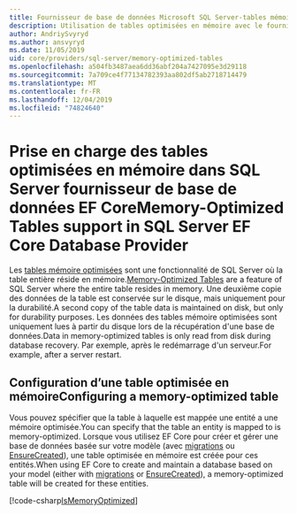 ```yaml
---
title: Fournisseur de base de données Microsoft SQL Server-tables mémoire optimisées-EF Core
description: Utilisation de tables optimisées en mémoire avec le fournisseur de base de données SQL Server Entity Framework Core
author: AndriySvyryd
ms.author: ansvyryd
ms.date: 11/05/2019
uid: core/providers/sql-server/memory-optimized-tables
ms.openlocfilehash: a504fb3487aea6dd36abf204a7427095e3d29118
ms.sourcegitcommit: 7a709ce4f77134782393aa802df5ab2718714479
ms.translationtype: MT
ms.contentlocale: fr-FR
ms.lasthandoff: 12/04/2019
ms.locfileid: "74824640"
---
```

# <a name="memory-optimized-tables-support-in-sql-server-ef-core-database-provider"></a><span data-ttu-id="ed794-103">Prise en charge des tables optimisées en mémoire dans SQL Server fournisseur de base de données EF Core</span><span class="sxs-lookup"><span data-stu-id="ed794-103">Memory-Optimized Tables support in SQL Server EF Core Database Provider</span></span>

<span data-ttu-id="ed794-104">Les [tables mémoire optimisées](/sql/relational-databases/in-memory-oltp/memory-optimized-tables) sont une fonctionnalité de SQL Server où la table entière réside en mémoire.</span><span class="sxs-lookup"><span data-stu-id="ed794-104">[Memory-Optimized Tables](/sql/relational-databases/in-memory-oltp/memory-optimized-tables) are a feature of SQL Server where the entire table resides in memory.</span></span> <span data-ttu-id="ed794-105">Une deuxième copie des données de la table est conservée sur le disque, mais uniquement pour la durabilité.</span><span class="sxs-lookup"><span data-stu-id="ed794-105">A second copy of the table data is maintained on disk, but only for durability purposes.</span></span> <span data-ttu-id="ed794-106">Les données des tables mémoire optimisées sont uniquement lues à partir du disque lors de la récupération d'une base de données.</span><span class="sxs-lookup"><span data-stu-id="ed794-106">Data in memory-optimized tables is only read from disk during database recovery.</span></span> <span data-ttu-id="ed794-107">Par exemple, après le redémarrage d'un serveur.</span><span class="sxs-lookup"><span data-stu-id="ed794-107">For example, after a server restart.</span></span>

## <a name="configuring-a-memory-optimized-table"></a><span data-ttu-id="ed794-108">Configuration d’une table optimisée en mémoire</span><span class="sxs-lookup"><span data-stu-id="ed794-108">Configuring a memory-optimized table</span></span>

<span data-ttu-id="ed794-109">Vous pouvez spécifier que la table à laquelle est mappée une entité a une mémoire optimisée.</span><span class="sxs-lookup"><span data-stu-id="ed794-109">You can specify that the table an entity is mapped to is memory-optimized.</span></span> <span data-ttu-id="ed794-110">Lorsque vous utilisez EF Core pour créer et gérer une base de données basée sur votre modèle (avec [migrations](xref:core/managing-schemas/migrations/index) ou [EnsureCreated](/dotnet/api/Microsoft.EntityFrameworkCore.Storage.IDatabaseCreator.EnsureCreated)), une table optimisée en mémoire est créée pour ces entités.</span><span class="sxs-lookup"><span data-stu-id="ed794-110">When using EF Core to create and maintain a database based on your model (either with [migrations](xref:core/managing-schemas/migrations/index) or [EnsureCreated](/dotnet/api/Microsoft.EntityFrameworkCore.Storage.IDatabaseCreator.EnsureCreated)), a memory-optimized table will be created for these entities.</span></span>

[!code-csharp[IsMemoryOptimized](../../../../samples/core/SqlServer/InMemory/InMemoryContext.cs?name=IsMemoryOptimized)]
